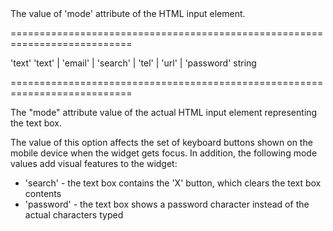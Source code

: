 <!--**
/*-------------------------------------------
    Auto-generated file. Do not modify.
-------------------------------------------

**-->
<!--d-->The value of 'mode' attribute of the HTML input element.<!--/d-->
===========================================================================
<!--default-->'text'<!--/default-->
<!--acceptValues-->'text' | 'email' | 'search' | 'tel' | 'url' | 'password'<!--/acceptValues-->
<!--type-->string<!--/type-->
===========================================================================

<!--shortDescription-->
The "mode" attribute value of the actual HTML input element representing the text box.
<!--/shortDescription-->

<!--fullDescription-->
The value of this option affects the set of keyboard buttons shown on the mobile device when the widget gets focus. In addition, the following mode values add visual features to the widget:

 - 'search' - the text box contains the 'X' button, which clears the text box contents
 - 'password' - the text box shows a password character instead of the actual characters typed


<!--/fullDescription-->